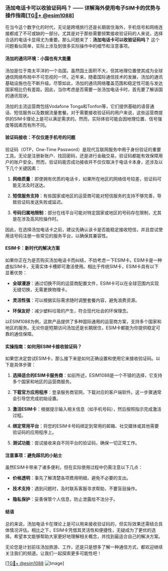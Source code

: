 ### 汤加电话卡可以收验证码吗？ —— 详解海外使用电子SIM卡的优势与操作指南[[TG💪+ @esim1088](https://t.me/s/esim1088)]

在当今这个数字化的时代，无论是跨境旅行还是长期居住海外，手机信号和网络连接都成了不可或缺的一部分。尤其是对于那些需要频繁接收验证码的人来说，选择合适的电话卡显得尤为重要。那么问题来了：**汤加电话卡可以收验证码吗？** 这个问题看似简单，实际上涉及到很多实际操作中的细节和注意事项。

#### 汤加的通讯环境：小国也有大能量

汤加是位于南太平洋的一个岛国，虽然国土面积不大，但其地理位置使其成为全球通信网络布局中不可忽视的一环。近年来，随着国际通信技术的发展，汤加的通讯基础设施也在不断升级。尽管如此，汤加的通讯网络覆盖范围和稳定性可能与发达国家相比仍有差距。因此，当你考虑是否需要一张汤加电话卡时，首先要了解该国的通讯现状。

汤加的主流运营商包括Vodafone Tonga和Tonfon等，它们提供基础的语音通话、短信服务以及数据流量套餐。对于需要接收验证码的用户来说，这些运营商提供的SIM卡理论上是可以满足需求的。然而，实际体验可能会因地理位置、信号强度等因素而有所不同。

#### 验证码接收：不仅仅是手机号的问题

验证码（OTP，One-Time Password）是现代互联网服务中用于身份验证的重要工具。无论是注册新账户、找回密码，还是进行金融交易，验证码都能有效保障用户的账户安全。然而，验证码能否成功接收并不仅仅取决于电话卡本身，还涉及以下几个关键因素：

1. **网络质量**：即使拥有优质的电话卡，如果所在地区的网络信号较差，验证码可能无法及时送达。
   
2. **短信服务支持**：有些国家或地区的运营商可能对短信服务的支持不够完善，导致验证码发送失败或延迟。

3. **号码归属地限制**：部分在线平台可能对特定国家或地区的号码存在限制，尤其是在涉及高风险操作时。

因此，在选择汤加电话卡之前，建议先确认该卡是否能稳定接收短信，并且尝试使用该号码注册一些常见的服务平台，以确保其兼容性。

#### ESIM卡：新时代的解决方案

如果你正在为是否购买汤加电话卡而纠结，不妨考虑一下ESIM卡。ESIM卡是一种虚拟SIM卡，无需实体卡槽即可激活使用。相比于传统SIM卡，ESIM卡具有以下显著优势：

- **全球漫游**：通过切换不同的运营商配置文件，ESIM卡可以在全球范围内实现无缝切换，无需更换物理卡。
  
- **灵活性强**：可以根据实际需求随时调整套餐内容，避免浪费资源。

- **环保友好**：减少塑料垃圾的产生，符合现代社会的环保理念。

以ESIM1088为例，这款产品提供了多种国际通用的运营商方案，支持多个国家和地区的服务。无论你是短期访问汤加还是长期居住，ESIM卡都能为你提供稳定可靠的通信保障。

#### 实操指南：如何用ESIM卡接收验证码？

如果您决定尝试ESIM卡，那么接下来是如何正确设置和使用它来接收验证码。以下是具体步骤：

1. **选择适合的ESIM卡服务商**：如前所述，ESIM1088是一个不错的选择，它支持多个国家和地区的运营商服务。

2. **下载官方应用程序**：登录服务商官网，下载对应的客户端软件。这一步骤通常会引导您完成初始设置。

3. **激活ESIM卡**：根据提示输入相关信息（如手机号码），然后按照指示完成激活过程。

4. **绑定常用平台**：将您的ESIM卡号码绑定到常用的邮箱、社交媒体或其他需要验证码的应用程序上。

5. **测试功能**：尝试接收来自不同平台的验证码，确保一切正常工作。

#### 注意事项：避免踩坑的小贴士

虽然ESIM卡带来了诸多便利，但在实际使用过程中仍需注意以下几点：

- **价格透明**：事先了解清楚各项费用明细，避免不必要的支出。
  
- **技术支持**：遇到问题时，及时联系客服寻求帮助，不要盲目操作。

- **隐私保护**：妥善保管个人信息，防止泄露给不法分子。

#### 结语

总的来说，汤加电话卡在理论上是可以用来接收验证码的，但实际效果还需结合具体情况评估。相比之下，ESIM卡凭借其灵活性和便捷性，无疑成为了更优的选择。希望本文能够帮助大家更好地理解相关概念，并找到最适合自己的解决方案。

无论您是计划前往汤加旅游、工作，还是只是想多了解一种通信方式，都欢迎继续关注我们的频道。让我们一起探索更多可能性吧！

[[TG💪+ @esim1088](https://t.me/s/esim1088) ![Image](https://i.postimg.cc/4NQfJmqS/Snipaste-2025-05-13-00-14-12.png)]